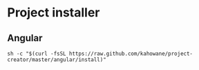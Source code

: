# Project installer

## Angular

```
sh -c "$(curl -fsSL https://raw.github.com/kahowane/project-creator/master/angular/install)"
```